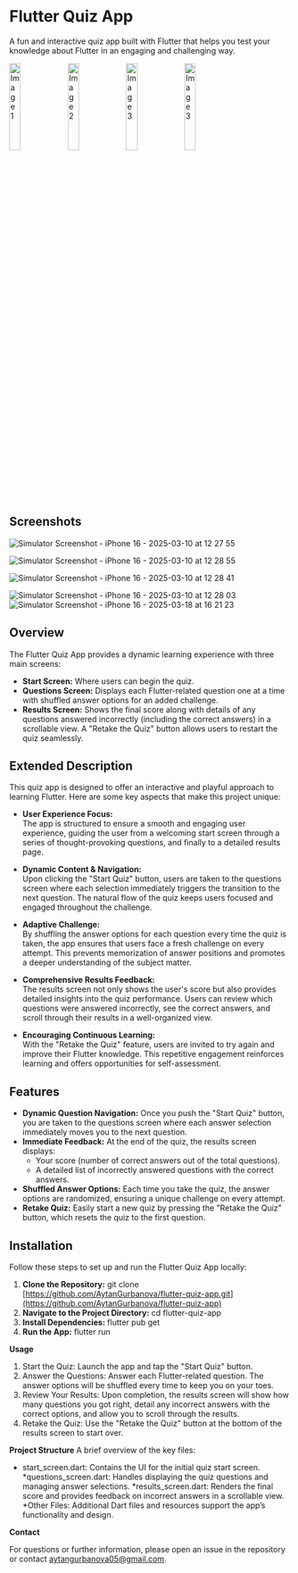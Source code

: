 # Flutter Quiz App

A fun and interactive quiz app built with Flutter that helps you test your knowledge about Flutter in an engaging and challenging way.

<div>
  <img src="https://github.com/user-attachments/assets/ef155b37-d4a3-460d-b4d5-d1adbfef1fd7" alt="Image 1" width="20%">
  <img src="https://github.com/user-attachments/assets/d8637ce7-fb7f-4b55-8614-dc6e73989b68" alt="Image 2" width="20%">
  <img src="https://github.com/user-attachments/assets/5cd06c25-a181-42d2-b2ca-01551e7e6412" alt="Image 3" width="20%">
  <img src="https://github.com/user-attachments/assets/0ad1fcd0-cbe9-41a0-9494-6b13001d1349" alt="Image 3" width="20%">
</div>

## Screenshots
![Simulator Screenshot - iPhone 16 - 2025-03-10 at 12 27 55](https://github.com/user-attachments/assets/ef155b37-d4a3-460d-b4d5-d1adbfef1fd7) 

![Simulator Screenshot - iPhone 16 - 2025-03-10 at 12 28 55](https://github.com/user-attachments/assets/122a11e7-8ee5-46c1-b22d-338a5a5c1b61) 

![Simulator Screenshot - iPhone 16 - 2025-03-10 at 12 28 41](https://github.com/user-attachments/assets/6ba01b46-d657-4e86-9702-3ed3977afbc5) 

![Simulator Screenshot - iPhone 16 - 2025-03-10 at 12 28 03](https://github.com/user-attachments/assets/d8637ce7-fb7f-4b55-8614-dc6e73989b68) 
![Simulator Screenshot - iPhone 16 - 2025-03-18 at 16 21 23](https://github.com/user-attachments/assets/5cd06c25-a181-42d2-b2ca-01551e7e6412)


## Overview

The Flutter Quiz App provides a dynamic learning experience with three main screens:
- **Start Screen:** Where users can begin the quiz.
- **Questions Screen:** Displays each Flutter-related question one at a time with shuffled answer options for an added challenge.
- **Results Screen:** Shows the final score along with details of any questions answered incorrectly (including the correct answers) in a scrollable view. A "Retake the Quiz" button allows users to restart the quiz seamlessly.

## Extended Description

This quiz app is designed to offer an interactive and playful approach to learning Flutter. Here are some key aspects that make this project unique:

- **User Experience Focus:**  
  The app is structured to ensure a smooth and engaging user experience, guiding the user from a welcoming start screen through a series of thought-provoking questions, and finally to a detailed results page.

- **Dynamic Content & Navigation:**  
  Upon clicking the "Start Quiz" button, users are taken to the questions screen where each selection immediately triggers the transition to the next question. The natural flow of the quiz keeps users focused and engaged throughout the challenge.

- **Adaptive Challenge:**  
  By shuffling the answer options for each question every time the quiz is taken, the app ensures that users face a fresh challenge on every attempt. This prevents memorization of answer positions and promotes a deeper understanding of the subject matter.

- **Comprehensive Results Feedback:**  
  The results screen not only shows the user's score but also provides detailed insights into the quiz performance. Users can review which questions were answered incorrectly, see the correct answers, and scroll through their results in a well-organized view.

- **Encouraging Continuous Learning:**  
  With the "Retake the Quiz" feature, users are invited to try again and improve their Flutter knowledge. This repetitive engagement reinforces learning and offers opportunities for self-assessment.



## Features

- **Dynamic Question Navigation:** Once you push the "Start Quiz" button, you are taken to the questions screen where each answer selection immediately moves you to the next question.
- **Immediate Feedback:** At the end of the quiz, the results screen displays:
  - Your score (number of correct answers out of the total questions).
  - A detailed list of incorrectly answered questions with the correct answers.
- **Shuffled Answer Options:** Each time you take the quiz, the answer options are randomized, ensuring a unique challenge on every attempt.
- **Retake Quiz:** Easily start a new quiz by pressing the "Retake the Quiz" button, which resets the quiz to the first question.


## Installation

Follow these steps to set up and run the Flutter Quiz App locally:

1. **Clone the Repository:**
   git clone [https://github.com/AytanGurbanova/flutter-quiz-app.git](https://github.com/AytanGurbanova/flutter-quiz-app) 
2. **Navigate to the Project Directory:** cd flutter-quiz-app
3. **Install Dependencies:** flutter pub get
4. **Run the App:** flutter run
 

**Usage**
  
1. Start the Quiz:
   Launch the app and tap the "Start Quiz" button.
2. Answer the Questions:
   Answer each Flutter-related question. The answer options will be shuffled every time to keep you on your toes.
3. Review Your Results:
   Upon completion, the results screen will show how many questions you got right, detail any incorrect answers with the correct options, and allow you to scroll through the results.
4. Retake the Quiz:
   Use the "Retake the Quiz" button at the bottom of the results screen to start over.
   
**Project Structure**
A brief overview of the key files:

* start_screen.dart: Contains the UI for the initial quiz start screen.
*questions_screen.dart: Handles displaying the quiz questions and managing answer selections.
*results_screen.dart: Renders the final score and provides feedback on incorrect answers in a scrollable view.
*Other Files: Additional Dart files and resources support the app’s functionality and design.

**Contact**

For questions or further information, please open an issue in the repository or contact aytangurbanova05@gmail.com.
